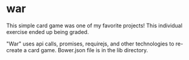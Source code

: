 # war

This simple card game was one of my favorite projects! This individual exercise ended up being graded.

"War" uses api calls, promises, requirejs, and other technologies to re-create a card game. Bower.json file is in the lib directory.


